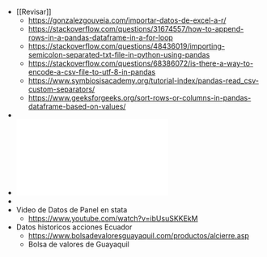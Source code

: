 - [[Revisar]]
	- https://gonzalezgouveia.com/importar-datos-de-excel-a-r/
	- https://stackoverflow.com/questions/31674557/how-to-append-rows-in-a-pandas-dataframe-in-a-for-loop
	- https://stackoverflow.com/questions/48436019/importing-semicolon-separated-txt-file-in-python-using-pandas
	- https://stackoverflow.com/questions/68386072/is-there-a-way-to-encode-a-csv-file-to-utf-8-in-pandas
	- https://www.symbiosisacademy.org/tutorial-index/pandas-read_csv-custom-separators/
	- https://www.geeksforgeeks.org/sort-rows-or-columns-in-pandas-dataframe-based-on-values/
-
- ![UDLA-EC-TEC-2018-06.pdf](../assets/UDLA-EC-TEC-2018-06_1641417048170_0.pdf)
-
- Video de Datos de Panel en stata
	- https://www.youtube.com/watch?v=ibUsuSKKEkM
- Datos historicos acciones Ecuador
	- https://www.bolsadevaloresguayaquil.com/productos/alcierre.asp
	- Bolsa de valores de Guayaquil